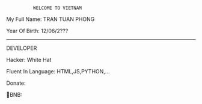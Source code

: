               WELCOME TO VIETNAM
My Full Name: TRAN TUAN PHONG

Year Of Birth: 12/06/2???
______________________________________
DEVELOPER

Hacker: White Hat

Fluent In Language: HTML,JS,PYTHON,...

Donate:

🥇BNB:
